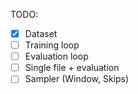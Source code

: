 


TODO:
- [x] Dataset
- [ ] Training loop
- [ ] Evaluation loop
- [ ] Single file + evaluation
- [ ] Sampler (Window, Skips)